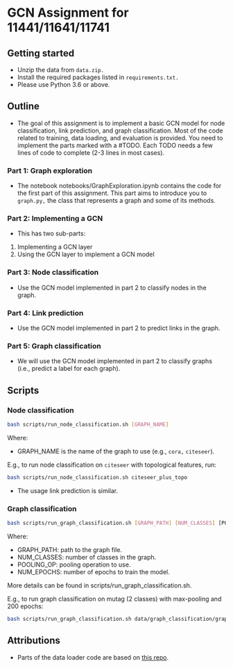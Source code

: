 # GCN Assignment for 11441/11641/11741

## Getting started

- Unzip the data from `data.zip.`
- Install the required packages listed in `requirements.txt.`
- Please use Python 3.6 or above.


## Outline

- The goal of this assignment is to implement a basic GCN model for node classification, link prediction, and graph classification. Most of the code related to training, data loading, and evaluation is provided. You need to implement the parts marked with a #TODO. Each TODO needs a few lines of code to complete (2-3 lines in most cases).


### Part 1: Graph exploration
- The notebook notebooks/GraphExploration.ipynb contains the code for the first part of this assignment. This part aims to introduce you to `graph.py,` the class that represents a graph and some of its methods.


### Part 2: Implementing a GCN

- This has two sub-parts:
1. Implementing a GCN layer
2. Using the GCN layer to implement a GCN model

### Part 3: Node classification

- Use the GCN model implemented in part 2 to classify nodes in the graph.

### Part 4: Link prediction

- Use the GCN model implemented in part 2 to predict links in the graph.

### Part 5: Graph classification

- We will use the GCN model implemented in part 2 to classify graphs (i.e., predict a label for each graph).


## Scripts

### Node classification
```sh
bash scripts/run_node_classification.sh [GRAPH_NAME]
```

Where:
- GRAPH_NAME is the name of the graph to use (e.g., `cora,` `citeseer`).

E.g., to run node classification on `citeseer` with topological features, run:

```sh
bash scripts/run_node_classification.sh citeseer_plus_topo
```

- The usage link prediction is similar.

### Graph classification
```sh
bash scripts/run_graph_classification.sh [GRAPH_PATH] [NUM_CLASSES] [POOLING_OP (max|mean|last)] [NUM_EPOCHS]
```

Where:
- GRAPH_PATH: path to the graph file.
- NUM_CLASSES: number of classes in the graph.
- POOLING_OP: pooling operation to use.
- NUM_EPOCHS: number of epochs to train the model.

More details can be found in scripts/run_graph_classification.sh.


E.g., to run graph classification on mutag (2 classes) with max-pooling and 200 epochs:

```sh
bash scripts/run_graph_classification.sh data/graph_classification/graph_mutag_with_node_num.pt 2 max 200
```

## Attributions
- Parts of the data loader code are based on [this repo](https://github.com/tkipf/gcn).
